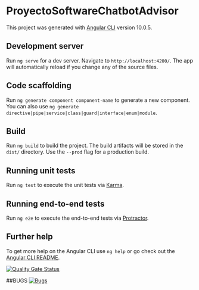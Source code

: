 # ProyectoSoftwareChatbotAdvisor

This  project was generated with [Angular CLI](https://github.com/angular/angular-cli) version 10.0.5.

## Development server

Run `ng serve` for a dev server. Navigate to `http://localhost:4200/`. The app will automatically reload if you change any of the source files.

## Code scaffolding

 Run `ng generate component component-name` to generate a new component. You can also use `ng generate directive|pipe|service|class|guard|interface|enum|module`.

## Build

Run `ng build` to build the project. The build artifacts will be stored in the `dist/` directory. Use the `--prod` flag for a production build.

## Running unit tests

Run `ng test` to execute the unit tests via [Karma](https://karma-runner.github.io).

## Running end-to-end tests

Run `ng e2e` to execute the end-to-end tests via [Protractor](http://www.protractortest.org/).

## Further help

To get more help on the Angular CLI use `ng help` or go check out the [Angular CLI README](https://github.com/angular/angular-cli/blob/master/README.md).


[![Quality Gate Status](https://sonarcloud.io/api/project_badges/measure?project=Proyecto-tesis-uan_Proyecto-software-chatbot-advisor&metric=alert_status)](https://sonarcloud.io/dashboard?id=Proyecto-tesis-uan_Proyecto-software-chatbot-advisor)

##BUGS
[![Bugs](https://sonarcloud.io/api/project_badges/measure?project=Proyecto-tesis-uan_Proyecto-software-chatbot-advisor&metric=bugs)](https://sonarcloud.io/dashboard?id=Proyecto-tesis-uan_Proyecto-software-chatbot-advisor)

